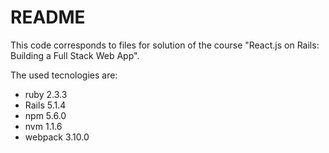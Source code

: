 # README
This code corresponds to files for solution of the course "React.js on Rails: Building a Full Stack Web App".

The used tecnologies are:

* ruby 2.3.3
* Rails 5.1.4
* npm 5.6.0
* nvm 1.1.6
* webpack 3.10.0
